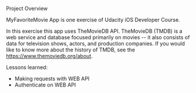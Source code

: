 Project Overview

MyFavoriteMovie App is one exercise of Udacity iOS Developer Course.

In this exercise this app uses TheMovieDB API. TheMovieDB (TMDB) is a web service and database focused primarily on movies -- it also consists of data for television shows, actors, and production companies. If you would like to know more about the history of TMDB, see the https://www.themoviedb.org/about.

Lessons learned:
- Making requests with WEB API
- Authenticate on WEB API
